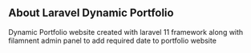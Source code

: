 

## About Laravel Dynamic Portfolio 

Dynamic Portfolio website created with laravel 11 framework along with filamnent admin panel to add required date to portfolio website
